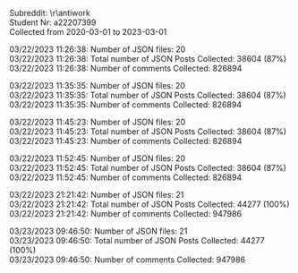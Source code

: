 Subreddit: \r\antiwork \
Student Nr: a22207399 \
Collected from 2020-03-01 to 2023-03-01

03/22/2023 11:26:38: Number of JSON files: 20 \
03/22/2023 11:26:38: Total number of JSON Posts Collected: 38604 (87%) \
03/22/2023 11:26:38: Number of comments Collected: 826894

03/22/2023 11:35:35: Number of JSON files: 20 \
03/22/2023 11:35:35: Total number of JSON Posts Collected: 38604 (87%) \
03/22/2023 11:35:35: Number of comments Collected: 826894

03/22/2023 11:45:23: Number of JSON files: 20 \
03/22/2023 11:45:23: Total number of JSON Posts Collected: 38604 (87%) \
03/22/2023 11:45:23: Number of comments Collected: 826894

03/22/2023 11:52:45: Number of JSON files: 20 \
03/22/2023 11:52:45: Total number of JSON Posts Collected: 38604 (87%) \
03/22/2023 11:52:45: Number of comments Collected: 826894

03/22/2023 21:21:42: Number of JSON files: 21 \
03/22/2023 21:21:42: Total number of JSON Posts Collected: 44277 (100%) \
03/22/2023 21:21:42: Number of comments Collected: 947986

03/23/2023 09:46:50: Number of JSON files: 21 \
03/23/2023 09:46:50: Total number of JSON Posts Collected: 44277 (100%) \
03/23/2023 09:46:50: Number of comments Collected: 947986


